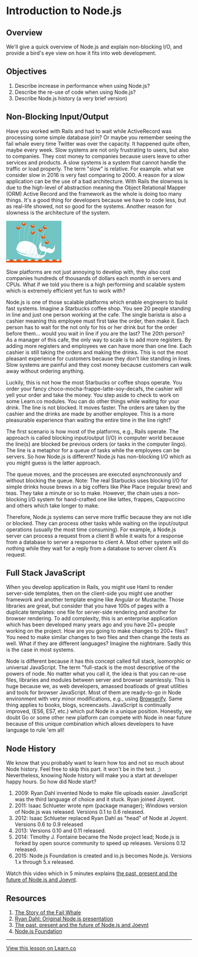 # Introduction to Node.js

## Overview

We'll give a quick overview of Node.js and explain non-blocking I/O, and provide a bird's eye view on how it fits into web development.

## Objectives

1. Describe increase in performance when using Node.js?
1. Describe the re-use of code when using Node.js?
1. Describe Node.js history (a very brief version)

## Non-Blocking Input/Output

Have you worked with Rails and had to wait while ActiveRecord was processing some simple database join? Or maybe you remember seeing the fail whale every time Twitter was over the capacity. It happened quite often, maybe every week. Slow systems are not only frustrating to users, but also to companies. They cost money to companies because users leave to other services and products. A slow systems is a system that cannot handle the traffic or load properly. The term "slow" is relative. For example. what we consider slow in 2016 is very fast comparing to 2000. A reason for a slow application can be the use of a bad architecture. With Rails the slowness is due to the high-level of abstraction meaning the Object Relational Mapper (ORM) Active Record and the framework as the whole is doing too many things. It's a good thing for developers because we have to code less, but as real-life showed, not so good for the systems. Another reason for slowness is the architecture of the system.

![](fail-whale.gif)


Slow platforms are not just annoying to develop with, they also cost companies hundreds of thousands of dollars each month in servers and CPUs. What if we told you there is a high performing and scalable system which is extremely efficient yet fun to work with?

Node.js is one of those scalable platforms which enable engineers to build fast systems. Imagine a Starbucks coffee shop. You see 20 people standing in line and just one person working at the cafe. The single barista is also a cashier meaning this employee must first take the order, then make it. Each person has to wait for the not only for his or her drink but for the order before them... would you wait in line if you are the last? The 20th person? As a manager of this cafe, the only way to scale is to add more registers. By adding more registers and employees we can have more than one line. Each cashier is still taking the orders and making the drinks. This is not the most pleasant experience for customers because they don't like standing in lines. Slow systems are painful and they cost money because customers can walk away without ordering anything.

Luckily, this is not how the most Starbucks or coffee shops operate. You order your fancy choco-mocha-frappe-latte-soy-decafs, the cashier will yell your order and take the money. You step aside to check to work on some Learn.co modules. You can do other things while waiting for your drink. The line is not blocked. It moves faster. The orders are taken by the cashier and the drinks are made by another employee. This is a more pleasurable experience than waiting the entire time in the line right?

The first scenario is how most of the platforms, e.g., Rails operate. The approach is called blocking input/output (I/O) in computer world because the line(s) are blocked be previous orders (or tasks in the computer lingo). The line is a metaphor for a queue of tasks while the employees can be servers. So how Node.js is different? Node.js has non-blocking I/O which as you might guess is the latter approach.

The queue moves, and the processes are executed asynchronously and without blocking the queue. Note: The real Starbucks uses blocking I/O for simple drinks house brews in a big coffers like Pike Place (regular brew) and teas. They take a minute or so to make.  However, the chain uses a non-blocking I/O system for hand-crafted one like lattes, frappes, Cappuccino and others which take longer to make.

Therefore, Node.js systems can serve more traffic because they are not idle or blocked. They can process other tasks while waiting on the input/output operations (usually the most time consuming). For example, a Node.js server can process a request from a client B while it waits for a response from a database to server a response to client A. Most other system will do nothing while they wait for a reply from a database to server client A's request.


## Full Stack JavaScript

When you develop application in Rails, you might use Haml to render server-side templates, then on the client-side you might use another framework and another template engine like Angular or Mustache. Those libraries are great, but consider that you have 100s of pages with a duplicate templates: one file for server-side rendering and another for browser rendering. To add complexity, this is an enterprise application which has been developed many years ago and you have 20+ people working on the project. How are you going to make changes to 200+ files? You need to make similar changes to two files and then change the tests as well. What if they are different languages? Imagine the nightmare. Sadly this is the case in most systems.

Node is different because it has this concept called full stack, isomorphic or universal JavaScript. The term "full-stack is the most descriptive of the powers of node. No matter what you call it, the idea is that you can re-use files, libraries and modules between server and browser seamlessly. This is huge because we, as web developers, amassed boatloads of great utilities and tools for browser JavaScript. Most of them are ready-to-go in Node environment with very minor modifications, e.g., using [Browserify](http://browserify.org). Same thing applies to books, blogs, screencasts. JavaScript is continually improved, (ES6, ES7, etc.) which put Node in a unique position. Honestly, we doubt Go or some other new platform can compete with Node in near future because of this unique combination which allows developers to have language to rule 'em all!

## Node History

We know that you probably want to learn how tos and not so much about Node history. Feel free to skip this part. It won't be in the test. ;) Nevertheless, knowing Node history will make you a start at developer happy hours. So how did Node start?

1. 2009: Ryan Dahl invented Node to make file uploads easier. JavaScript was the third language of choice and it stuck. Ryan joined Joyent.
2. 2011: Isaac Schlueter wrote npm (package manager); Windows version of Node.js was released. Versions 0.1 to 0.6 released.
3. 2012: Isaac Schlueter replaced Ryan Dahl as "head" of Node at Joyent. Versions 0.6 to 0.9 released
4. 2013: Versions 0.10 and 0.11 released.
4. 2014: Timothy J. Fontaine became the Node project lead; Node.js is forked by open source community to speed up releases. Versions 0.12 released.
5. 2015: Node.js Foundation is created and io.js becomes Node.js. Versions 1.x through 5.x released.

Watch this video which in 5 minutes explains [the past, present and the future of Node.js and Joeynt](https://www.youtube.com/watch?v=dWwIHRLzLew).



## Resources

1. [The Story of the Fail Whale](http://readwrite.com/2008/07/17/the_story_of_the_fail_whale)
1. [Ryan Dahl: Original Node.js presentation](https://www.youtube.com/watch?v=ztspvPYybIY)
1. [The past, present and the future of Node.js and Joeynt](https://www.youtube.com/watch?v=dWwIHRLzLew)
4. [Node.js Foundation](https://nodejs.org/en/foundation)

---

<a href='https://learn.co/lessons/node-overview' data-visibility='hidden'>View this lesson on Learn.co</a>
